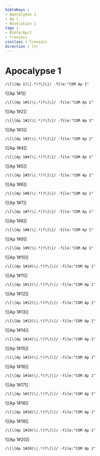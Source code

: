 ```yaml
---
bibleKeys : 
- Apocalypse 1
- Ap 1
- Revelation 1
tags : 
- Bible/Ap/1
- français
cssclass : français
direction : ltr
---
```


# Apocalypse 1

```query
/\[\[Ap 1(\|.*)?\]\]/ -file:"COM Ap 1"
```



![[Ap 1#1]]

```query
/\[\[Ap 1#1(\|.*)?\]\]/ -file:"COM Ap 1"
```

![[Ap 1#2]]

```query
/\[\[Ap 1#2(\|.*)?\]\]/ -file:"COM Ap 1"
```

![[Ap 1#3]]

```query
/\[\[Ap 1#3(\|.*)?\]\]/ -file:"COM Ap 1"
```

![[Ap 1#4]]

```query
/\[\[Ap 1#4(\|.*)?\]\]/ -file:"COM Ap 1"
```

![[Ap 1#5]]

```query
/\[\[Ap 1#5(\|.*)?\]\]/ -file:"COM Ap 1"
```

![[Ap 1#6]]

```query
/\[\[Ap 1#6(\|.*)?\]\]/ -file:"COM Ap 1"
```

![[Ap 1#7]]

```query
/\[\[Ap 1#7(\|.*)?\]\]/ -file:"COM Ap 1"
```

![[Ap 1#8]]

```query
/\[\[Ap 1#8(\|.*)?\]\]/ -file:"COM Ap 1"
```

![[Ap 1#9]]

```query
/\[\[Ap 1#9(\|.*)?\]\]/ -file:"COM Ap 1"
```

![[Ap 1#10]]

```query
/\[\[Ap 1#10(\|.*)?\]\]/ -file:"COM Ap 1"
```

![[Ap 1#11]]

```query
/\[\[Ap 1#11(\|.*)?\]\]/ -file:"COM Ap 1"
```

![[Ap 1#12]]

```query
/\[\[Ap 1#12(\|.*)?\]\]/ -file:"COM Ap 1"
```

![[Ap 1#13]]

```query
/\[\[Ap 1#13(\|.*)?\]\]/ -file:"COM Ap 1"
```

![[Ap 1#14]]

```query
/\[\[Ap 1#14(\|.*)?\]\]/ -file:"COM Ap 1"
```

![[Ap 1#15]]

```query
/\[\[Ap 1#15(\|.*)?\]\]/ -file:"COM Ap 1"
```

![[Ap 1#16]]

```query
/\[\[Ap 1#16(\|.*)?\]\]/ -file:"COM Ap 1"
```

![[Ap 1#17]]

```query
/\[\[Ap 1#17(\|.*)?\]\]/ -file:"COM Ap 1"
```

![[Ap 1#18]]

```query
/\[\[Ap 1#18(\|.*)?\]\]/ -file:"COM Ap 1"
```

![[Ap 1#19]]

```query
/\[\[Ap 1#19(\|.*)?\]\]/ -file:"COM Ap 1"
```

![[Ap 1#20]]

```query
/\[\[Ap 1#20(\|.*)?\]\]/ -file:"COM Ap 1"
```

